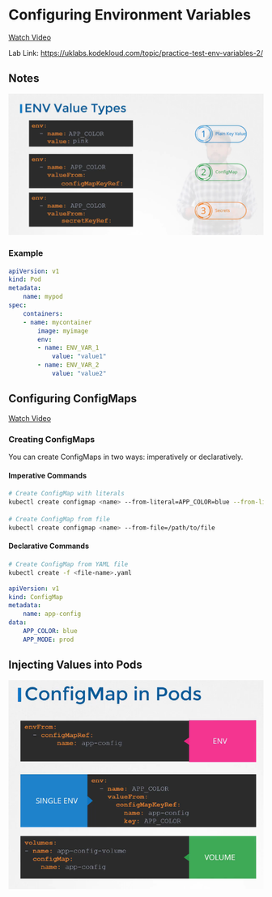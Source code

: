 # Configuring Environment Variables

[Watch Video](https://udemy.com/course/certified-kubernetes-administrator-with-practice-tests/learn/lecture/14296026#overview)

Lab Link: https://uklabs.kodekloud.com/topic/practice-test-env-variables-2/

## Notes

![ENV Value Types](../section_5/image-4.png)

### Example

```yaml
apiVersion: v1
kind: Pod
metadata:
    name: mypod
spec:
    containers:
    - name: mycontainer
        image: myimage
        env:
        - name: ENV_VAR_1
            value: "value1"
        - name: ENV_VAR_2
            value: "value2"
```

## Configuring ConfigMaps

[Watch Video](https://udemy.com/course/certified-kubernetes-administrator-with-practice-tests/learn/lecture/14412322#overview)


### Creating ConfigMaps

You can create ConfigMaps in two ways: imperatively or declaratively.

#### Imperative Commands

```bash
# Create ConfigMap with literals
kubectl create configmap <name> --from-literal=APP_COLOR=blue --from-literal=APP_MOD=prod

# Create ConfigMap from file
kubectl create configmap <name> --from-file=/path/to/file
```

#### Declarative Commands

```bash
# Create ConfigMap from YAML file
kubectl create -f <file-name>.yaml
```

```yaml
apiVersion: v1
kind: ConfigMap
metadata:
    name: app-config
data:
    APP_COLOR: blue
    APP_MODE: prod
```

## Injecting Values into Pods

![alt text](../section_5/image-5.png)